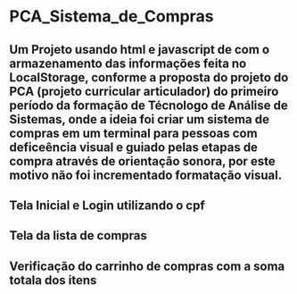 # PCA_Sistema_de_Compras
## Um Projeto usando html e javascript de com o armazenamento das informações feita no LocalStorage, conforme a proposta do projeto do PCA (projeto curricular articulador) do primeiro período da formação de Técnologo de Análise de Sistemas, onde a ideia foi criar um sistema de compras em um terminal para pessoas com deficeência visual e guiado pelas etapas de compra através de orientação sonora, por este motivo não foi incrementado formatação visual. 

## Tela Inicial e Login utilizando o cpf
## Tela da lista de compras
## Verificação do carrinho de compras com a soma totala dos itens
